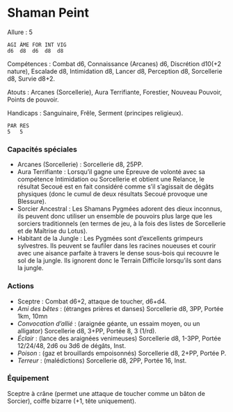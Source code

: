 # Shaman Peint

Allure : 5

	AGI	ÂME	FOR	INT	VIG
	d6	d8	d6	d8	d8

Compétences : Combat d6, Connaissance (Arcanes) d6, Discrétion d10(+2 nature), Escalade d8, Intimidation d8, Lancer d8, Perception d8, Sorcellerie d8, Survie d8+2.

Atouts : Arcanes (Sorcellerie), Aura Terrifiante, Forestier, Nouveau Pouvoir, Points de pouvoir.

Handicaps : Sanguinaire, Frêle, Serment (principes religieux).

	PAR	RES
	5	5

### Capacités spéciales
- Arcanes (Sorcellerie) : Sorcellerie d8, 25PP.
- Aura Terrifiante : Lorsqu’il gagne une Épreuve de volonté avec sa compétence Intimidation ou Sorcellerie et obtient une Relance, le résultat Secoué est en fait considéré comme s’il s’agissait de dégâts physiques (donc le cumul de deux résultats Secoué provoque une Blessure).
- Sorcier Ancestral : Les Shamans Pygmées adorent des dieux inconnus, ils peuvent donc utiliser un ensemble de pouvoirs plus large que les sorciers traditionnels (en termes de jeu, à la fois des listes de Sorcellerie et de Maîtrise du Lotus).
- Habitant de la Jungle : Les Pygmées sont d’excellents grimpeurs sylvestres. Ils peuvent se faufiler dans les racines noueuses et courir avec une aisance parfaite à travers le dense sous-bois qui recouvre le sol de la jungle. Ils ignorent donc le Terrain Difficile lorsqu’ils sont dans la jungle.

### Actions
- Sceptre : Combat d6+2, attaque de toucher, d6+d4.
- _Ami des bêtes_ : (étranges prières et danses) Sorcellerie d8, 3PP, Portée 1km, 10mn
- _Convocation d’allié_ : (araignée géante, un essaim moyen, ou un alligator) Sorcellerie d8, 3+PP, Portée 8, 3 (1/rd).
- _Éclair_ : (lance des araignées venimeuses) Sorcellerie d8, 1-3PP, Portée 12/24/48, 2d6 ou 3d6 de dégâts, Inst.
- _Poison_ : (gaz et brouillards empoisonnés) Sorcellerie d8, 2+PP, Portée P.
- _Terreur_ : (malédictions) Sorcellerie d8, 2PP, Portée 16, Inst.

### Équipement
Sceptre à crâne (permet une attaque de toucher comme un bâton de Sorcier), coiffe bizarre (+1, tête uniquement).
